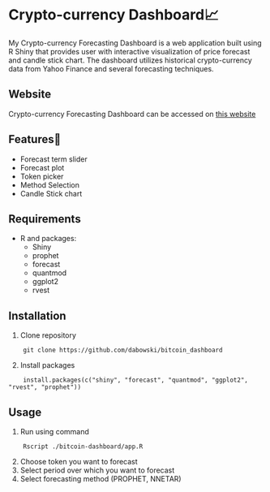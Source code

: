 # Crypto-currency Dashboard📈
My Crypto-currency Forecasting Dashboard is a web application built using R Shiny that provides user with interactive visualization of price forecast and candle stick chart.
The dashboard utilizes historical crypto-currency data from Yahoo Finance and several forecasting techniques. 

## Website
Crypto-currency Forecasting Dashboard can be accessed on [this website](https://dabkowski.shinyapps.io/bitcoin_dashboard/)

## Features🎯
- Forecast term slider
- Forecast plot
- Token picker
- Method Selection
- Candle Stick chart

## Requirements
- R and packages:
    - Shiny
    - prophet
    - forecast
    - quantmod
    - ggplot2
    - rvest

## Installation
1. Clone repository
```{bash}
    git clone https://github.com/dabowski/bitcoin_dashboard
```

2. Install packages
```{r}
    install.packages(c("shiny", "forecast", "quantmod", "ggplot2", "rvest", "prophet"))
```

## Usage
1. Run using command
```{bash}
    Rscript ./bitcoin-dashboard/app.R
```
2. Choose token you want to forecast
3. Select period over which you want to forecast
4. Select forecasting method (PROPHET, NNETAR)
